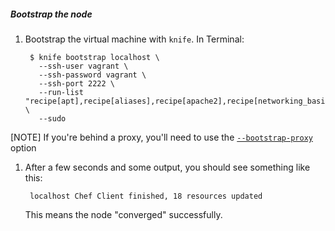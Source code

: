##### Bootstrap the node
1. Bootstrap the virtual machine with `knife`. In Terminal:

        $ knife bootstrap localhost \
          --ssh-user vagrant \
          --ssh-password vagrant \
          --ssh-port 2222 \
          --run-list "recipe[apt],recipe[aliases],recipe[apache2],recipe[networking_basic]" \
          --sudo

[NOTE] If you're behind a proxy, you'll need to use the [`--bootstrap-proxy`](http://docs.opscode.com/knife_bootstrap.html) option

1. After a few seconds and some output, you should see something like this:

        localhost Chef Client finished, 18 resources updated

    This means the node "converged" successfully.
